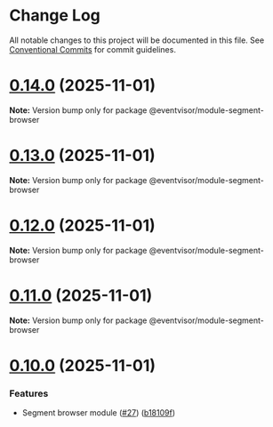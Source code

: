 # Change Log

All notable changes to this project will be documented in this file.
See [Conventional Commits](https://conventionalcommits.org) for commit guidelines.

# [0.14.0](https://github.com/eventvisor/eventvisor/compare/v0.13.0...v0.14.0) (2025-11-01)

**Note:** Version bump only for package @eventvisor/module-segment-browser





# [0.13.0](https://github.com/eventvisor/eventvisor/compare/v0.12.0...v0.13.0) (2025-11-01)

**Note:** Version bump only for package @eventvisor/module-segment-browser





# [0.12.0](https://github.com/eventvisor/eventvisor/compare/v0.11.0...v0.12.0) (2025-11-01)

**Note:** Version bump only for package @eventvisor/module-segment-browser





# [0.11.0](https://github.com/eventvisor/eventvisor/compare/v0.10.0...v0.11.0) (2025-11-01)

**Note:** Version bump only for package @eventvisor/module-segment-browser





# [0.10.0](https://github.com/eventvisor/eventvisor/compare/v0.9.0...v0.10.0) (2025-11-01)


### Features

* Segment browser module ([#27](https://github.com/eventvisor/eventvisor/issues/27)) ([b18109f](https://github.com/eventvisor/eventvisor/commit/b18109f949bee116360fca70e3447ea440c4438c))
